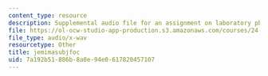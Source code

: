 ```yaml
---
content_type: resource
description: Supplemental audio file for an assignment on laboratory phonology.
file: https://ol-ocw-studio-app-production.s3.amazonaws.com/courses/24-910-topics-in-linguistic-theory-laboratory-phonology-spring-2007/7a192b51886b8a0e94e0617820457107_jemimasubjfoc.wav
file_type: audio/x-wav
resourcetype: Other
title: jemimasubjfoc
uid: 7a192b51-886b-8a0e-94e0-617820457107
---
```

